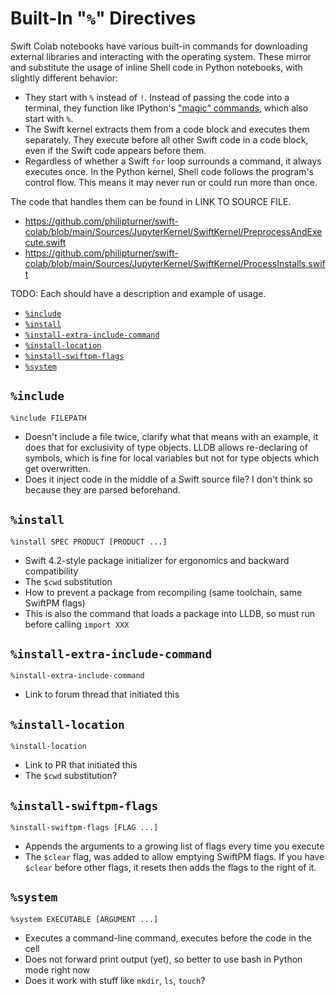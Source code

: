 # Built-In "`%`" Directives

Swift Colab notebooks have various built-in commands for downloading external libraries and interacting with the operating system. These mirror and substitute the usage of inline Shell code in Python notebooks, with slightly different behavior:

- They start with `%` instead of `!`. Instead of passing the code into a terminal, they function like IPython's ["magic" commands](http://ipython.org/ipython-doc/dev/interactive/magics.html), which also start with `%`.
- The Swift kernel extracts them from a code block and executes them separately. They execute before all other Swift code in a code block, even if the Swift code appears before them.
- Regardless of whether a Swift `for` loop surrounds a command, it always executes once. In the Python kernel, Shell code follows the program's control flow. This means it may never run or could run more than once.

The code that handles them can be found in LINK TO SOURCE FILE.

- https://github.com/philipturner/swift-colab/blob/main/Sources/JupyterKernel/SwiftKernel/PreprocessAndExecute.swift
- https://github.com/philipturner/swift-colab/blob/main/Sources/JupyterKernel/SwiftKernel/ProcessInstalls.swift

TODO: Each should have a description and example of usage.

- [`%include`](#include)
- [`%install`](#install)
- [`%install-extra-include-command`](#install-extra-include-command)
- [`%install-location`](#install-location)
- [`%install-swiftpm-flags`](#install-swiftpm-flags)
- [`%system`](#system)

## `%include`
```
%include FILEPATH
```

- Doesn't include a file twice, clarify what that means with an example, it does that for exclusivity of type objects. LLDB allows re-declaring of symbols, which is fine for local variables but not for type objects which get overwritten.
- Does it inject code in the middle of a Swift source file? I don't think so because they are parsed beforehand.

## `%install`
```
%install SPEC PRODUCT [PRODUCT ...]
```

- Swift 4.2-style package initializer for ergonomics and backward compatibility
- The `$cwd` substitution
- How to prevent a package from recompiling (same toolchain, same SwiftPM flags)
- This is also the command that loads a package into LLDB, so must run before calling `import XXX`

## `%install-extra-include-command`
```
%install-extra-include-command
```

- Link to forum thread that initiated this

## `%install-location`
```
%install-location
```

- Link to PR that initiated this
- The `$cwd` substitution?

## `%install-swiftpm-flags`
```
%install-swiftpm-flags [FLAG ...]
```

- Appends the arguments to a growing list of flags every time you execute
- The `$clear` flag, was added to allow emptying SwiftPM flags. If you have `$clear` before other flags, it resets then adds the flags to the right of it.

## `%system`
```
%system EXECUTABLE [ARGUMENT ...]
```

- Executes a command-line command, executes before the code in the cell
- Does not forward print output (yet), so better to use bash in Python mode right now
- Does it work with stuff like `mkdir`, `ls`, `touch`?
